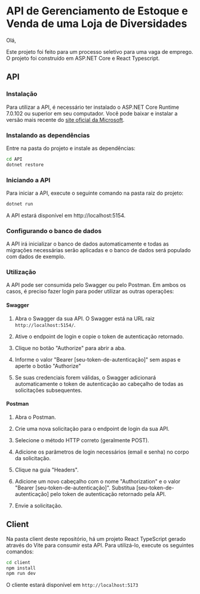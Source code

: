 # API de Gerenciamento de Estoque e Venda de uma Loja de Diversidades

Olá,

Este projeto foi feito para um processo seletivo para uma vaga de emprego. O projeto foi construído em ASP.NET Core e React Typescript.

## API

### Instalação

Para utilizar a API, é necessário ter instalado o ASP.NET Core Runtime 7.0.102 ou superior em seu computador. Você pode baixar e instalar a versão mais recente do [site oficial da Microsoft](https://dotnet.microsoft.com/download/dotnet/7.0).

### Instalando as dependências

Entre na pasta do projeto e instale as dependências:

```bash
cd API
dotnet restore
```

### Iniciando a API

Para iniciar a API, execute o seguinte comando na pasta raiz do projeto:

```bash
dotnet run
```

A API estará disponível em http://localhost:5154.

### Configurando o banco de dados

A API irá inicializar o banco de dados automaticamente e todas as migrações necessárias serão aplicadas e o banco de dados será populado com dados de exemplo.

### Utilização

A API pode ser consumida pelo Swagger ou pelo Postman. Em ambos os casos, é preciso fazer login para poder utilizar as outras operações:

#### Swagger

1. Abra o Swagger da sua API. O Swagger está na URL raiz `http://localhost:5154/`.

2. Ative o endpoint de login e copie o token de autenticação retornado.

3. Clique no botão "Authorize" para abrir a aba.

4. Informe o valor "Bearer [seu-token-de-autenticação]" sem aspas e aperte o botão "Authorize"

5. Se suas credenciais forem válidas, o Swagger adicionará automaticamente o token de autenticação ao cabeçalho de todas as solicitações subsequentes.

#### Postman

1. Abra o Postman.

2. Crie uma nova solicitação para o endpoint de login da sua API.

3. Selecione o método HTTP correto (geralmente POST).

4. Adicione os parâmetros de login necessários (email e senha) no corpo da solicitação.

5. Clique na guia "Headers".

6. Adicione um novo cabeçalho com o nome "Authorization" e o valor "Bearer [seu-token-de-autenticação]". Substitua [seu-token-de-autenticação] pelo token de autenticação retornado pela API.

7. Envie a solicitação.

## Client

Na pasta client deste repositório, há um projeto React TypeScript gerado através do Vite para consumir esta API. Para utilizá-lo, execute os seguintes comandos:

```bash
cd client
npm install
npm run dev
```

O cliente estará disponível em `http://localhost:5173`
